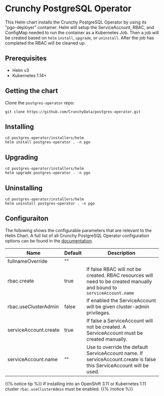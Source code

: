 # Crunchy PostgreSQL Operator

This Helm chart installs the Crunchy PostgreSQL Operator by using its “pgo-deployer”
container. Helm will setup the ServiceAccount, RBAC, and ConfigMap needed to run
the container as a Kubernetes Job. Then a job will be created based on `helm`
`install`, `upgrade`, or `uninstall`. After the job has completed the RBAC will
be cleaned up.

## Prerequisites

- Helm v3
- Kubernetes 1.14+

## Getting the chart

Clone the `postgres-operator` repo:
```
git clone https://github.com/CrunchyData/postgres-operator.git
```

## Installing

```
cd postgres-operator/installers/helm
helm install postgres-operator . -n pgo
```

## Upgrading

```
cd postgres-operator/installers/helm
helm upgrade postgres-operator . -n pgo
```

## Uninstalling

```
cd postgres-operator/installers/helm
helm uninstall postgres-operator . -n pgo
```

## Configuraiton 

The following shows the configurable parameters that are relevant to the Helm
Chart. A full list of all Crunchy PostgreSQL Operator configuration options can
be found in the [documentation](https://crunchydata.github.io/postgres-operator/latest/installation/configuration/).

| Name | Default | Description |
| ---- | ------- | ----------- |
| fullnameOverride | "" |  |
| rbac.create | true | If false RBAC will not be created. RBAC resources will need to be created manually and bound to `serviceAccount.name` |
| rbac.useClusterAdmin | false | If enabled the ServiceAccount will be given cluster-admin privileges. |
| serviceAccount.create | true | If false a ServiceAccount will not be created. A ServiceAccount must be created manually. |
| serviceAccount.name | "" | Use to override the default ServiceAccount name. If serviceAccount.create is false this ServiceAccount will be used. |

{{% notice tip %}}
If installing into an OpenShift 3.11 or Kubernetes 1.11 cluster `rbac.useClusterAdmin` must be enabled.
{{% /notice %}}
